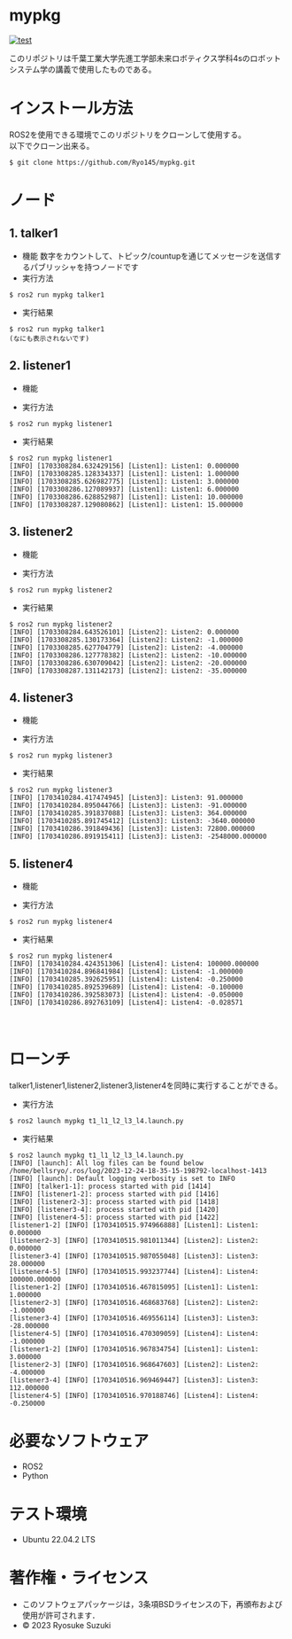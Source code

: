 # mypkg
[![test](https://github.com/Ryo145/mypkg/actions/workflows/test1.yml/badge.svg)](https://github.com/Ryo145/mypkg/actions/workflows/test1.yml)

このリポジトリは千葉工業大学先進工学部未来ロボティクス学科4sのロボットシステム学の講義で使用したものである。

# インストール方法
ROS2を使用できる環境でこのリポジトリをクローンして使用する。  
以下でクローン出来る。

```
$ git clone https://github.com/Ryo145/mypkg.git
```

# ノード
## 1. talker1
   * 機能
   数字をカウントして、トピック/countupを通じてメッセージを送信するパブリッシャを持つノードです
   * 実行方法
   
   ```
   $ ros2 run mypkg talker1
   ```
   
   * 実行結果

   ```
   $ ros2 run mypkg talker1
   (なにも表示されないです)
   ```

## 2. listener1
   * 機能

   * 実行方法

   ```
   $ ros2 run mypkg listener1
   ```

   * 実行結果
   
   ```
   $ ros2 run mypkg listener1
   [INFO] [1703308284.632429156] [Listen1]: Listen1: 0.000000
   [INFO] [1703308285.128334337] [Listen1]: Listen1: 1.000000
   [INFO] [1703308285.626982775] [Listen1]: Listen1: 3.000000
   [INFO] [1703308286.127089937] [Listen1]: Listen1: 6.000000
   [INFO] [1703308286.628852987] [Listen1]: Listen1: 10.000000
   [INFO] [1703308287.129080862] [Listen1]: Listen1: 15.000000
   ```

## 3. listener2
   * 機能

   * 実行方法

   ```
   $ ros2 run mypkg listener2
   ```

   * 実行結果
   
   ```
   $ ros2 run mypkg listener2
   [INFO] [1703308284.643526101] [Listen2]: Listen2: 0.000000
   [INFO] [1703308285.130173364] [Listen2]: Listen2: -1.000000
   [INFO] [1703308285.627704779] [Listen2]: Listen2: -4.000000
   [INFO] [1703308286.127778382] [Listen2]: Listen2: -10.000000
   [INFO] [1703308286.630709042] [Listen2]: Listen2: -20.000000
   [INFO] [1703308287.131142173] [Listen2]: Listen2: -35.000000
   ```

## 4. listener3
   * 機能

   * 実行方法

   ```
   $ ros2 run mypkg listener3
   ```

   * 実行結果
   
   ```
   $ ros2 run mypkg listener3
   [INFO] [1703410284.417474945] [Listen3]: Listen3: 91.000000
   [INFO] [1703410284.895044766] [Listen3]: Listen3: -91.000000
   [INFO] [1703410285.391837088] [Listen3]: Listen3: 364.000000
   [INFO] [1703410285.891745412] [Listen3]: Listen3: -3640.000000
   [INFO] [1703410286.391849436] [Listen3]: Listen3: 72800.000000
   [INFO] [1703410286.891915411] [Listen3]: Listen3: -2548000.000000
   ```

## 5. listener4
   * 機能

   * 実行方法

   ```
   $ ros2 run mypkg listener4
   ```

   * 実行結果
   
   ```
   $ ros2 run mypkg listener4
   [INFO] [1703410284.424351306] [Listen4]: Listen4: 100000.000000
   [INFO] [1703410284.896841984] [Listen4]: Listen4: -1.000000
   [INFO] [1703410285.392625951] [Listen4]: Listen4: -0.250000
   [INFO] [1703410285.892539689] [Listen4]: Listen4: -0.100000
   [INFO] [1703410286.392583073] [Listen4]: Listen4: -0.050000
   [INFO] [1703410286.892763109] [Listen4]: Listen4: -0.028571
   ```
　
# ローンチ
   talker1,listener1,listener2,listener3,listener4を同時に実行することができる。
   * 実行方法
   
   ```
   $ ros2 launch mypkg t1_l1_l2_l3_l4.launch.py
   ```

   * 実行結果
   
   ```
   $ ros2 launch mypkg t1_l1_l2_l3_l4.launch.py
   [INFO] [launch]: All log files can be found below /home/bellsryo/.ros/log/2023-12-24-18-35-15-198792-localhost-1413
   [INFO] [launch]: Default logging verbosity is set to INFO
   [INFO] [talker1-1]: process started with pid [1414]
   [INFO] [listener1-2]: process started with pid [1416]
   [INFO] [listener2-3]: process started with pid [1418]
   [INFO] [listener3-4]: process started with pid [1420]
   [INFO] [listener4-5]: process started with pid [1422]
   [listener1-2] [INFO] [1703410515.974966888] [Listen1]: Listen1: 0.000000
   [listener2-3] [INFO] [1703410515.981011344] [Listen2]: Listen2: 0.000000
   [listener3-4] [INFO] [1703410515.987055048] [Listen3]: Listen3: 28.000000
   [listener4-5] [INFO] [1703410515.993237744] [Listen4]: Listen4: 100000.000000
   [listener1-2] [INFO] [1703410516.467815095] [Listen1]: Listen1: 1.000000
   [listener2-3] [INFO] [1703410516.468683768] [Listen2]: Listen2: -1.000000
   [listener3-4] [INFO] [1703410516.469556114] [Listen3]: Listen3: -28.000000
   [listener4-5] [INFO] [1703410516.470309059] [Listen4]: Listen4: -1.000000
   [listener1-2] [INFO] [1703410516.967834754] [Listen1]: Listen1: 3.000000
   [listener2-3] [INFO] [1703410516.968647603] [Listen2]: Listen2: -4.000000
   [listener3-4] [INFO] [1703410516.969469447] [Listen3]: Listen3: 112.000000
   [listener4-5] [INFO] [1703410516.970188746] [Listen4]: Listen4: -0.250000
   ```

# 必要なソフトウェア
* ROS2  
* Python
 
# テスト環境
* Ubuntu 22.04.2 LTS

# 著作権・ライセンス
* このソフトウェアパッケージは，3条項BSDライセンスの下，再頒布および使用が許可されます． 
* © 2023 Ryosuke Suzuki
